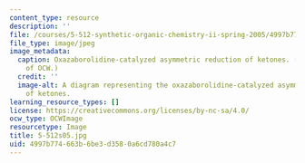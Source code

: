 ```yaml
---
content_type: resource
description: ''
file: /courses/5-512-synthetic-organic-chemistry-ii-spring-2005/4997b774663b6be3d3580a6cd780a4c7_5-512s05.jpg
file_type: image/jpeg
image_metadata:
  caption: Oxazaborolidine-catalyzed asymmetric reduction of ketones. (Figure courtesy
    of OCW.)
  credit: ''
  image-alt: A diagram representing the oxazaborolidine-catalyzed asymmetric reduction
    of ketones.
learning_resource_types: []
license: https://creativecommons.org/licenses/by-nc-sa/4.0/
ocw_type: OCWImage
resourcetype: Image
title: 5-512s05.jpg
uid: 4997b774-663b-6be3-d358-0a6cd780a4c7
---
```

